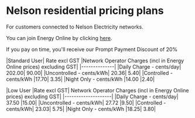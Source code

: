 # Nelson residential pricing plans
For customers connected to Nelson Electricity networks.

You can join Energy Online by clicking [here](http://www.energyonline.co.nz/Default.aspx?tabid=98).

<p class="intro">If you pay on time, you'll receive our Prompt Payment Discount of 20%</p>



|Standard User|	Rate excl GST	|Network Operator Charges (incl in Energy Online prices) excluding GST|
|--------------|
|Daily Charge - cents/day|	202.00|	90.00|
|Uncontrolled - cents/kWh|	20.36|	5.40|
|Controlled - cents/kWh	|17.70|	3.35|
|Night Only - cents/kWh	|14.00	|2.40|
 

|Low User	|Rate excl GST|	Network Operator Charges (incl in Energy Online prices) excluding GST|
|--------------------|
|Daily Charge - cents/day|	37.50	|15.00|
|Uncontrolled - cents/kWh|	27.72	|9.50|
|Controlled - cents/kWh|	23.03|	5.75|
|Night Only - cents/kWh	|18.25|	3.80|

